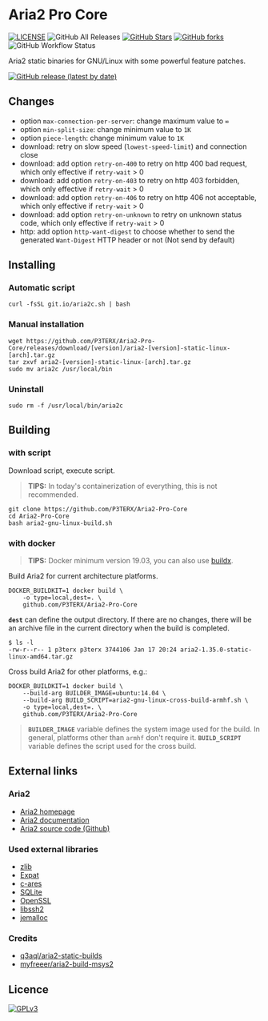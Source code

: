 # Aria2 Pro Core

[![LICENSE](https://img.shields.io/github/license/P3TERX/Aria2-Pro-Core?style=flat-square)](https://github.com/P3TERX/Aria2-Pro-Core/blob/master/LICENSE)
![GitHub All Releases](https://img.shields.io/github/downloads/P3TERX/Aria2-Pro-Core/total?label=Downlaods&style=flat-square&color=red)
[![GitHub Stars](https://img.shields.io/github/stars/P3TERX/Aria2-Pro-Core.svg?style=flat-square&label=Stars&logo=github)](https://github.com/P3TERX/Aria2-Pro-Core/stargazers)
[![GitHub forks](https://img.shields.io/github/forks/P3TERX/Aria2-Pro-Core.svg?style=flat-square&label=Forks&logo=github)](https://github.com/P3TERX/Aria2-Pro-Core/fork)
![GitHub Workflow Status](https://img.shields.io/github/workflow/status/P3TERX/Aria2-Pro-Core/Aria2%20Builder?label=Actions&logo=github&style=flat-square)

Aria2 static binaries for GNU/Linux with some powerful feature patches.

[![GitHub release (latest by date)](https://img.shields.io/github/v/release/P3TERX/Aria2-Pro-Core?style=for-the-badge)](https://github.com/P3TERX/Aria2-Pro-Core/releases/latest)

## Changes

* option `max-connection-per-server`: change maximum value to `∞`
* option `min-split-size`: change minimum value to `1K`
* option `piece-length`: change minimum value to `1K`
* download: retry on slow speed (`lowest-speed-limit`) and connection close
* download: add option `retry-on-400` to retry on http 400 bad request, which only effective if `retry-wait` > 0
* download: add option `retry-on-403` to retry on http 403 forbidden, which only effective if `retry-wait` > 0
* download: add option `retry-on-406` to retry on http 406 not acceptable, which only effective if `retry-wait` > 0
* download: add option `retry-on-unknown` to retry on unknown status code, which only effective if `retry-wait` > 0
* http: add option `http-want-digest` to choose whether to send the generated `Want-Digest` HTTP header or not (Not send by default)

## Installing

### Automatic script
```shell
curl -fsSL git.io/aria2c.sh | bash
```

### Manual installation
```shell
wget https://github.com/P3TERX/Aria2-Pro-Core/releases/download/[version]/aria2-[version]-static-linux-[arch].tar.gz
tar zxvf aria2-[version]-static-linux-[arch].tar.gz
sudo mv aria2c /usr/local/bin
```

### Uninstall
```shell
sudo rm -f /usr/local/bin/aria2c
```

## Building

### with script

Download script, execute script.
> **TIPS:** In today's containerization of everything, this is not recommended.
```shell
git clone https://github.com/P3TERX/Aria2-Pro-Core
cd Aria2-Pro-Core
bash aria2-gnu-linux-build.sh
```

### with docker

> **TIPS:** Docker minimum version 19.03, you can also use [buildx](https://github.com/docker/buildx).

Build Aria2 for current architecture platforms.
```shell
DOCKER_BUILDKIT=1 docker build \
    -o type=local,dest=. \
    github.com/P3TERX/Aria2-Pro-Core
```

**`dest`** can define the output directory. If there are no changes, there will be an archive file in the current directory when the build is completed.
```
$ ls -l 
-rw-r--r-- 1 p3terx p3terx 3744106 Jan 17 20:24 aria2-1.35.0-static-linux-amd64.tar.gz
```

Cross build Aria2 for other platforms, e.g.:
```
DOCKER_BUILDKIT=1 docker build \
    --build-arg BUILDER_IMAGE=ubuntu:14.04 \
    --build-arg BUILD_SCRIPT=aria2-gnu-linux-cross-build-armhf.sh \
    -o type=local,dest=. \
    github.com/P3TERX/Aria2-Pro-Core
```
> **`BUILDER_IMAGE`** variable defines the system image used for the build. In general, platforms other than `armhf` don't require it.
> **`BUILD_SCRIPT`** variable defines the script used for the cross build.

## External links

### Aria2

* [Aria2 homepage](https://aria2.github.io/)
* [Aria2 documentation](https://aria2.github.io/manual/en/html/)
* [Aria2 source code (Github)](https://github.com/aria2/aria2)

### Used external libraries

* [zlib](http://www.zlib.net/)
* [Expat](https://libexpat.github.io/)
* [c-ares](http://c-ares.haxx.se/)
* [SQLite](http://www.sqlite.org/)
* [OpenSSL](http://www.openssl.org/)
* [libssh2](http://www.libssh2.org/)
* [jemalloc](http://jemalloc.net/)

### Credits

* [q3aql/aria2-static-builds](https://github.com/q3aql/aria2-static-builds)
* [myfreeer/aria2-build-msys2](https://github.com/myfreeer/aria2-build-msys2)

## Licence

[![GPLv3](https://www.gnu.org/graphics/gplv3-127x51.png)](https://github.com/P3TERX/Aria2-Pro-Core/blob/master/LICENSE)
